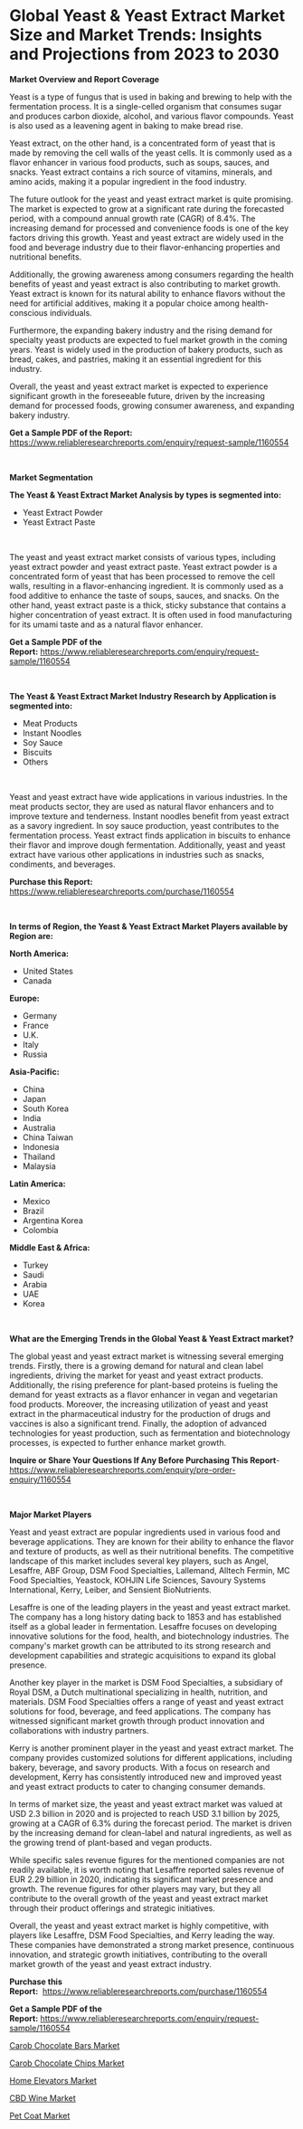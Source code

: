 <p><h1>Global Yeast & Yeast Extract Market Size and Market Trends: Insights and Projections from 2023 to 2030</h1></p><p><strong>Market Overview and Report Coverage</strong></p>
<p><p>Yeast is a type of fungus that is used in baking and brewing to help with the fermentation process. It is a single-celled organism that consumes sugar and produces carbon dioxide, alcohol, and various flavor compounds. Yeast is also used as a leavening agent in baking to make bread rise.</p><p>Yeast extract, on the other hand, is a concentrated form of yeast that is made by removing the cell walls of the yeast cells. It is commonly used as a flavor enhancer in various food products, such as soups, sauces, and snacks. Yeast extract contains a rich source of vitamins, minerals, and amino acids, making it a popular ingredient in the food industry.</p><p>The future outlook for the yeast and yeast extract market is quite promising. The market is expected to grow at a significant rate during the forecasted period, with a compound annual growth rate (CAGR) of 8.4%. The increasing demand for processed and convenience foods is one of the key factors driving this growth. Yeast and yeast extract are widely used in the food and beverage industry due to their flavor-enhancing properties and nutritional benefits.</p><p>Additionally, the growing awareness among consumers regarding the health benefits of yeast and yeast extract is also contributing to market growth. Yeast extract is known for its natural ability to enhance flavors without the need for artificial additives, making it a popular choice among health-conscious individuals.</p><p>Furthermore, the expanding bakery industry and the rising demand for specialty yeast products are expected to fuel market growth in the coming years. Yeast is widely used in the production of bakery products, such as bread, cakes, and pastries, making it an essential ingredient for this industry.</p><p>Overall, the yeast and yeast extract market is expected to experience significant growth in the foreseeable future, driven by the increasing demand for processed foods, growing consumer awareness, and expanding bakery industry.</p></p>
<p><strong>Get a Sample PDF of the Report:</strong> <a href="https://www.reliableresearchreports.com/enquiry/request-sample/1160554">https://www.reliableresearchreports.com/enquiry/request-sample/1160554</a></p>
<p>&nbsp;</p>
<p><strong>Market Segmentation</strong></p>
<p><strong>The Yeast & Yeast Extract Market Analysis by types is segmented into:</strong></p>
<p><ul><li>Yeast Extract Powder</li><li>Yeast Extract Paste</li></ul></p>
<p>&nbsp;</p>
<p><p>The yeast and yeast extract market consists of various types, including yeast extract powder and yeast extract paste. Yeast extract powder is a concentrated form of yeast that has been processed to remove the cell walls, resulting in a flavor-enhancing ingredient. It is commonly used as a food additive to enhance the taste of soups, sauces, and snacks. On the other hand, yeast extract paste is a thick, sticky substance that contains a higher concentration of yeast extract. It is often used in food manufacturing for its umami taste and as a natural flavor enhancer.</p></p>
<p><strong>Get a Sample PDF of the Report:</strong>&nbsp;<a href="https://www.reliableresearchreports.com/enquiry/request-sample/1160554">https://www.reliableresearchreports.com/enquiry/request-sample/1160554</a></p>
<p>&nbsp;</p>
<p><strong>The Yeast & Yeast Extract Market Industry Research by Application is segmented into:</strong></p>
<p><ul><li>Meat Products</li><li>Instant Noodles</li><li>Soy Sauce</li><li>Biscuits</li><li>Others</li></ul></p>
<p>&nbsp;</p>
<p><p>Yeast and yeast extract have wide applications in various industries. In the meat products sector, they are used as natural flavor enhancers and to improve texture and tenderness. Instant noodles benefit from yeast extract as a savory ingredient. In soy sauce production, yeast contributes to the fermentation process. Yeast extract finds application in biscuits to enhance their flavor and improve dough fermentation. Additionally, yeast and yeast extract have various other applications in industries such as snacks, condiments, and beverages.</p></p>
<p><strong>Purchase this Report:</strong>&nbsp; <a href="https://www.reliableresearchreports.com/purchase/1160554">https://www.reliableresearchreports.com/purchase/1160554</a></p>
<p>&nbsp;</p>
<p><strong>In terms of Region, the Yeast & Yeast Extract Market Players available by Region are:</strong></p>
<p>
    <p> <strong> North America: </strong>
        <ul>
            <li>United States</li>
            <li>Canada</li>
        </ul>
        </p> 
    <p> <strong> Europe: </strong>
        <ul>
            <li>Germany</li>
            <li>France</li>
            <li>U.K.</li>
            <li>Italy</li>
            <li>Russia</li>
        </ul>
        </p> 
    <p> <strong> Asia-Pacific: </strong>
        <ul>
            <li>China</li>
            <li>Japan</li>
            <li>South Korea</li>
            <li>India</li>
            <li>Australia</li>
            <li>China Taiwan</li>
            <li>Indonesia</li>
            <li>Thailand</li>
            <li>Malaysia</li>
        </ul>
        </p> 
    <p> <strong> Latin America: </strong>
        <ul>
            <li>Mexico</li>
            <li>Brazil</li>
            <li>Argentina Korea</li>
            <li>Colombia</li>
        </ul>
        </p> 
    <p> <strong> Middle East & Africa: </strong>
        <ul>
            <li>Turkey</li>
            <li>Saudi</li>
            <li>Arabia</li>
            <li>UAE</li>
            <li>Korea</li>
        </ul>
    </p>
    </p>
<p>&nbsp;</p>
<p><strong>What are the Emerging Trends in the Global Yeast & Yeast Extract market?</strong></p>
<p><p>The global yeast and yeast extract market is witnessing several emerging trends. Firstly, there is a growing demand for natural and clean label ingredients, driving the market for yeast and yeast extract products. Additionally, the rising preference for plant-based proteins is fueling the demand for yeast extracts as a flavor enhancer in vegan and vegetarian food products. Moreover, the increasing utilization of yeast and yeast extract in the pharmaceutical industry for the production of drugs and vaccines is also a significant trend. Finally, the adoption of advanced technologies for yeast production, such as fermentation and biotechnology processes, is expected to further enhance market growth.</p></p>
<p><strong>Inquire or Share Your Questions If Any Before Purchasing This Report</strong>- <a href="https://www.reliableresearchreports.com/enquiry/pre-order-enquiry/1160554">https://www.reliableresearchreports.com/enquiry/pre-order-enquiry/1160554</a></p>
<p>&nbsp;</p>
<p><strong>Major Market Players</strong></p>
<p><p>Yeast and yeast extract are popular ingredients used in various food and beverage applications. They are known for their ability to enhance the flavor and texture of products, as well as their nutritional benefits. The competitive landscape of this market includes several key players, such as Angel, Lesaffre, ABF Group, DSM Food Specialties, Lallemand, Alltech Fermin, MC Food Specialties, Yeastock, KOHJIN Life Sciences, Savoury Systems International, Kerry, Leiber, and Sensient BioNutrients.</p><p>Lesaffre is one of the leading players in the yeast and yeast extract market. The company has a long history dating back to 1853 and has established itself as a global leader in fermentation. Lesaffre focuses on developing innovative solutions for the food, health, and biotechnology industries. The company's market growth can be attributed to its strong research and development capabilities and strategic acquisitions to expand its global presence.</p><p>Another key player in the market is DSM Food Specialties, a subsidiary of Royal DSM, a Dutch multinational specializing in health, nutrition, and materials. DSM Food Specialties offers a range of yeast and yeast extract solutions for food, beverage, and feed applications. The company has witnessed significant market growth through product innovation and collaborations with industry partners.</p><p>Kerry is another prominent player in the yeast and yeast extract market. The company provides customized solutions for different applications, including bakery, beverage, and savory products. With a focus on research and development, Kerry has consistently introduced new and improved yeast and yeast extract products to cater to changing consumer demands.</p><p>In terms of market size, the yeast and yeast extract market was valued at USD 2.3 billion in 2020 and is projected to reach USD 3.1 billion by 2025, growing at a CAGR of 6.3% during the forecast period. The market is driven by the increasing demand for clean-label and natural ingredients, as well as the growing trend of plant-based and vegan products.</p><p>While specific sales revenue figures for the mentioned companies are not readily available, it is worth noting that Lesaffre reported sales revenue of EUR 2.29 billion in 2020, indicating its significant market presence and growth. The revenue figures for other players may vary, but they all contribute to the overall growth of the yeast and yeast extract market through their product offerings and strategic initiatives.</p><p>Overall, the yeast and yeast extract market is highly competitive, with players like Lesaffre, DSM Food Specialties, and Kerry leading the way. These companies have demonstrated a strong market presence, continuous innovation, and strategic growth initiatives, contributing to the overall market growth of the yeast and yeast extract industry.</p></p>
<p><strong>Purchase this Report:</strong>&nbsp;&nbsp;<a href="https://www.reliableresearchreports.com/purchase/1160554">https://www.reliableresearchreports.com/purchase/1160554</a></p>
<p></p>
<p><strong>Get a Sample PDF of the Report:</strong>&nbsp;<a href="https://www.reliableresearchreports.com/enquiry/request-sample/1160554">https://www.reliableresearchreports.com/enquiry/request-sample/1160554</a></p>
<p><p><a href="https://www.linkedin.com/pulse/carob-chocolate-bars-market-size-growth-forecast-from-4avkc/">Carob Chocolate Bars Market</a></p><p><a href="https://www.linkedin.com/pulse/carob-chocolate-chips-market-size-share-amp-trends-analysis-aferc/">Carob Chocolate Chips Market</a></p><p><a href="https://medium.com/@beverlychen69/home-elevators-market-size-growth-forecast-2023-2030-39f441affa82">Home Elevators Market</a></p><p><a href="https://www.linkedin.com/pulse/cbd-wine-market-research-report-provides-thorough-industry-overview-hzuoe/">CBD Wine Market</a></p><p><a href="https://medium.com/@smriti.reportprime/pet-coat-market-size-growth-forecast-2023-2030-8a80eba7dfb8">Pet Coat Market</a></p></p>